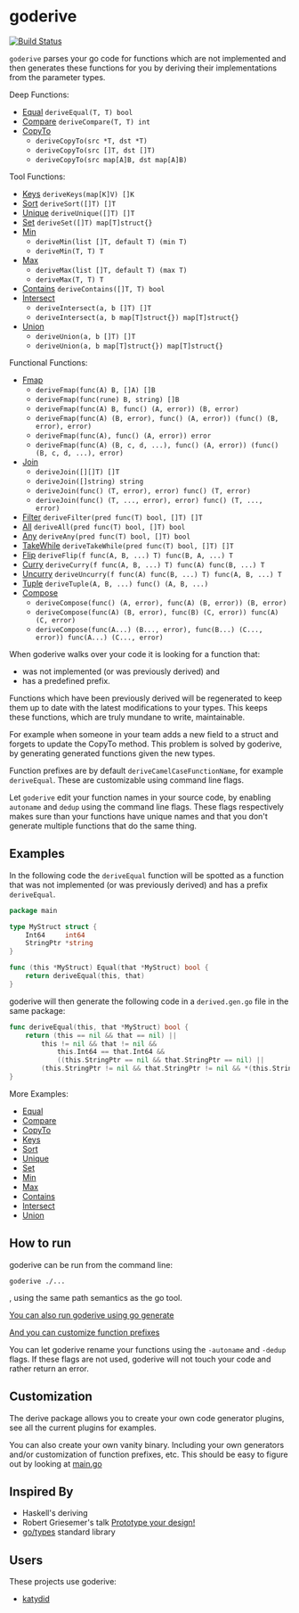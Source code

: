 # goderive

[![Build Status](https://travis-ci.org/awalterschulze/goderive.svg?branch=master)](https://travis-ci.org/awalterschulze/goderive)

`goderive` parses your go code for functions which are not implemented and then generates these functions for you by deriving their implementations from the parameter types. 

Deep Functions:

  - [Equal](http://godoc.org/github.com/awalterschulze/goderive/plugin/equal) `deriveEqual(T, T) bool`
  - [Compare](http://godoc.org/github.com/awalterschulze/goderive/plugin/compare) `deriveCompare(T, T) int`
  - [CopyTo](http://godoc.org/github.com/awalterschulze/goderive/plugin/copyto) 
    - `deriveCopyTo(src *T, dst *T)`
    - `deriveCopyTo(src []T, dst []T)`
    - `deriveCopyTo(src map[A]B, dst map[A]B)`

Tool Functions:

  - [Keys](http://godoc.org/github.com/awalterschulze/goderive/plugin/keys) `deriveKeys(map[K]V) []K`
  - [Sort](http://godoc.org/github.com/awalterschulze/goderive/plugin/sort) `deriveSort([]T) []T`
  - [Unique](http://godoc.org/github.com/awalterschulze/goderive/plugin/unique) `deriveUnique([]T) []T`
  - [Set](http://godoc.org/github.com/awalterschulze/goderive/plugin/set) `deriveSet([]T) map[T]struct{}`
  - [Min](http://godoc.org/github.com/awalterschulze/goderive/plugin/min) 
    - `deriveMin(list []T, default T) (min T)`
    - `deriveMin(T, T) T`
  - [Max](http://godoc.org/github.com/awalterschulze/goderive/plugin/max) 
    - `deriveMax(list []T, default T) (max T)`
    - `deriveMax(T, T) T`
  - [Contains](http://godoc.org/github.com/awalterschulze/goderive/plugin/contains) `deriveContains([]T, T) bool`
  - [Intersect](http://godoc.org/github.com/awalterschulze/goderive/plugin/intersect) 
    - `deriveIntersect(a, b []T) []T`
    - `deriveIntersect(a, b map[T]struct{}) map[T]struct{}`
  - [Union](http://godoc.org/github.com/awalterschulze/goderive/plugin/union) 
    - `deriveUnion(a, b []T) []T`
    - `deriveUnion(a, b map[T]struct{}) map[T]struct{}`

Functional Functions:

  - [Fmap](http://godoc.org/github.com/awalterschulze/goderive/plugin/fmap) 
    - `deriveFmap(func(A) B, []A) []B`
    - `deriveFmap(func(rune) B, string) []B` 
    - `deriveFmap(func(A) B, func() (A, error)) (B, error)`
    - `deriveFmap(func(A) (B, error), func() (A, error)) (func() (B, error), error)`
    - `deriveFmap(func(A), func() (A, error)) error`
    - `deriveFmap(func(A) (B, c, d, ...), func() (A, error)) (func() (B, c, d, ...), error)`
  - [Join](http://godoc.org/github.com/awalterschulze/goderive/plugin/join) 
    - `deriveJoin([][]T) []T`
    - `deriveJoin([]string) string`
    - `deriveJoin(func() (T, error), error) func() (T, error)`
    - `deriveJoin(func() (T, ..., error), error) func() (T, ..., error)`
  - [Filter](http://godoc.org/github.com/awalterschulze/goderive/plugin/filter) `deriveFilter(pred func(T) bool, []T) []T`
  - [All](http://godoc.org/github.com/awalterschulze/goderive/plugin/all) `deriveAll(pred func(T) bool, []T) bool`
  - [Any](http://godoc.org/github.com/awalterschulze/goderive/plugin/any) `deriveAny(pred func(T) bool, []T) bool`
  - [TakeWhile](http://godoc.org/github.com/awalterschulze/goderive/plugin/takewhile) `deriveTakeWhile(pred func(T) bool, []T) []T`
  - [Flip](http://godoc.org/github.com/awalterschulze/goderive/plugin/flip) `deriveFlip(f func(A, B, ...) T) func(B, A, ...) T`
  - [Curry](http://godoc.org/github.com/awalterschulze/goderive/plugin/curry) `deriveCurry(f func(A, B, ...) T) func(A) func(B, ...) T`
  - [Uncurry](http://godoc.org/github.com/awalterschulze/goderive/plugin/uncurry) `deriveUncurry(f func(A) func(B, ...) T) func(A, B, ...) T`
  - [Tuple](http://godoc.org/github.com/awalterschulze/goderive/plugin/tuple) `deriveTuple(A, B, ...) func() (A, B, ...)`
  - [Compose](http://godoc.org/github.com/awalterschulze/goderive/plugin/compose) 
    - `deriveCompose(func() (A, error), func(A) (B, error)) (B, error)`
    - `deriveCompose(func(A) (B, error), func(B) (C, error)) func(A) (C, error)`
    - `deriveCompose(func(A...) (B..., error), func(B...) (C..., error)) func(A...) (C..., error)`

When goderive walks over your code it is looking for a function that:
  - was not implemented (or was previously derived) and
  - has a predefined prefix.

Functions which have been previously derived will be regenerated to keep them up to date with the latest modifications to your types.  This keeps these functions, which are truly mundane to write, maintainable.  

For example when someone in your team adds a new field to a struct and forgets to update the CopyTo method.  This problem is solved by goderive, by generating generated functions given the new types.

Function prefixes are by default `deriveCamelCaseFunctionName`, for example `deriveEqual`.
These are customizable using command line flags.

Let `goderive` edit your function names in your source code, by enabling `autoname` and `dedup` using the command line flags.
These flags respectively makes sure than your functions have unique names and that you don't generate multiple functions that do the same thing.

## Examples

In the following code the `deriveEqual` function will be spotted as a function that was not implemented (or was previously derived) and has a prefix `deriveEqual`.

```go
package main

type MyStruct struct {
	Int64     int64
	StringPtr *string
}

func (this *MyStruct) Equal(that *MyStruct) bool {
	return deriveEqual(this, that)
}
```

goderive will then generate the following code in a `derived.gen.go` file in the same package:

```go
func deriveEqual(this, that *MyStruct) bool {
	return (this == nil && that == nil) ||
		this != nil && that != nil &&
			this.Int64 == that.Int64 &&
			((this.StringPtr == nil && that.StringPtr == nil) || 
        (this.StringPtr != nil && that.StringPtr != nil && *(this.StringPtr) == *(that.StringPtr)))
}
```

More Examples:

  - [Equal](https://github.com/awalterschulze/goderive/tree/master/example/plugin/equal)
  - [Compare](https://github.com/awalterschulze/goderive/tree/master/example/plugin/compare)
  - [CopyTo](https://github.com/awalterschulze/goderive/tree/master/example/plugin/copyto)
  - [Keys](https://github.com/awalterschulze/goderive/tree/master/example/plugin/keys)
  - [Sort](https://github.com/awalterschulze/goderive/tree/master/example/plugin/sort)
  - [Unique](https://github.com/awalterschulze/goderive/tree/master/example/plugin/unique)
  - [Set](https://github.com/awalterschulze/goderive/tree/master/example/plugin/set)
  - [Min](https://github.com/awalterschulze/goderive/tree/master/example/plugin/min)
  - [Max](https://github.com/awalterschulze/goderive/tree/master/example/plugin/max)
  - [Contains](https://github.com/awalterschulze/goderive/tree/master/example/plugin/contains)
  - [Intersect](https://github.com/awalterschulze/goderive/tree/master/example/plugin/intersect)
  - [Union](https://github.com/awalterschulze/goderive/tree/master/example/plugin/union)

## How to run

goderive can be run from the command line:

`goderive ./...`

, using the same path semantics as the go tool.

[You can also run goderive using go generate](https://github.com/awalterschulze/goderive/blob/master/example/gogenerate/example.go) 

[And you can customize function prefixes](https://github.com/awalterschulze/goderive/blob/master/example/customprefix/Makefile)

You can let goderive rename your functions using the `-autoname` and `-dedup` flags.
If these flags are not used, goderive will not touch your code and rather return an error.

## Customization

The derive package allows you to create your own code generator plugins, see all the current plugins for examples.

You can also create your own vanity binary.
Including your own generators and/or customization of function prefixes, etc.
This should be easy to figure out by looking at [main.go](https://github.com/awalterschulze/goderive/blob/master/main.go)

## Inspired By

  - Haskell's deriving
  - Robert Griesemer's talk [Prototype your design!](https://www.youtube.com/watch?v=vLxX3yZmw5Q)
  - [go/types](https://golang.org/pkg/go/types/) standard library

## Users

These projects use goderive:

  - [katydid](https://github.com/katydid/katydid)
